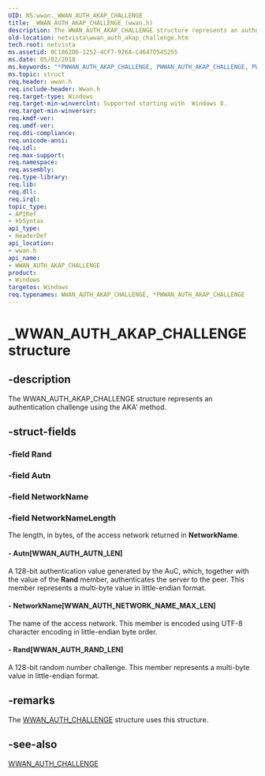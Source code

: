 ```yaml
---
UID: NS:wwan._WWAN_AUTH_AKAP_CHALLENGE
title: _WWAN_AUTH_AKAP_CHALLENGE (wwan.h)
description: The WWAN_AUTH_AKAP_CHALLENGE structure represents an authentication challenge using the AKA' method.
old-location: netvista\wwan_auth_akap_challenge.htm
tech.root: netvista
ms.assetid: 0C1862D6-1252-4CF7-926A-C4647D545255
ms.date: 05/02/2018
ms.keywords: "*PWWAN_AUTH_AKAP_CHALLENGE, PWWAN_AUTH_AKAP_CHALLENGE, PWWAN_AUTH_AKAP_CHALLENGE structure pointer [Network Drivers Starting with Windows Vista], WWAN_AUTH_AKAP_CHALLENGE, WWAN_AUTH_AKAP_CHALLENGE structure [Network Drivers Starting with Windows Vista], _WWAN_AUTH_AKAP_CHALLENGE, netvista.wwan_auth_akap_challenge, wwan/PWWAN_AUTH_AKAP_CHALLENGE, wwan/WWAN_AUTH_AKAP_CHALLENGE"
ms.topic: struct
req.header: wwan.h
req.include-header: Wwan.h
req.target-type: Windows
req.target-min-winverclnt: Supported starting with  Windows 8.
req.target-min-winversvr: 
req.kmdf-ver: 
req.umdf-ver: 
req.ddi-compliance: 
req.unicode-ansi: 
req.idl: 
req.max-support: 
req.namespace: 
req.assembly: 
req.type-library: 
req.lib: 
req.dll: 
req.irql: 
topic_type:
- APIRef
- kbSyntax
api_type:
- HeaderDef
api_location:
- wwan.h
api_name:
- WWAN_AUTH_AKAP_CHALLENGE
product:
- Windows
targetos: Windows
req.typenames: WWAN_AUTH_AKAP_CHALLENGE, *PWWAN_AUTH_AKAP_CHALLENGE
---
```


# _WWAN_AUTH_AKAP_CHALLENGE structure


## -description


The WWAN_AUTH_AKAP_CHALLENGE structure represents an authentication challenge using the AKA' method.


## -struct-fields




### -field Rand

 


### -field Autn

 


### -field NetworkName

 


### -field NetworkNameLength

The length, in bytes, of the access network  returned in <b>NetworkName</b>.


#### - Autn[WWAN_AUTH_AUTN_LEN]

A 128-bit authentication value generated by the AuC, which, together  with the value of the <b>Rand</b> member, authenticates the server to the peer. This member represents a multi-byte value in little-endian format.


#### - NetworkName[WWAN_AUTH_NETWORK_NAME_MAX_LEN]

The name of the access network. This member is encoded using UTF-8 character encoding in little-endian byte order.


#### - Rand[WWAN_AUTH_RAND_LEN]

A 128-bit random number challenge. This member represents a multi-byte value in little-endian format.


## -remarks



The <a href="https://msdn.microsoft.com/library/windows/hardware/hh464127">WWAN_AUTH_CHALLENGE</a> structure uses this structure.




## -see-also




<a href="https://msdn.microsoft.com/library/windows/hardware/hh464127">WWAN_AUTH_CHALLENGE</a>
 

 

